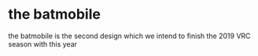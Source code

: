 # the batmobile
the batmobile is the second design which we intend to finish the 2019 VRC season with this year
